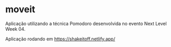 # moveit

Aplicação utilizando a técnica Pomodoro desenvolvida no evento Next Level Week 04.

Aplicação rodando em https://shakeitoff.netlify.app/
